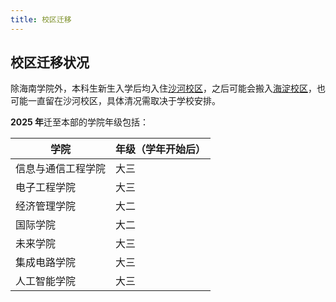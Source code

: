 ```yaml
---
title: 校区迁移
---
```


## 校区迁移状况

除海南学院外，本科生新生入学后均入住[沙河校区](/沙河校区/沙河校区)，之后可能会搬入[海淀校区](/海淀校区/海淀校区)，也可能一直留在沙河校区，具体清况需取决于学校安排。

**2025 年**迁至本部的学院年级包括：

|学院|年级（学年开始后）|
|---|---|
|信息与通信工程学院|大三|
|电子工程学院|大三|
|经济管理学院|大二|
|国际学院|大二|
|未来学院|大三|
|集成电路学院|大三|
|人工智能学院|大三|
